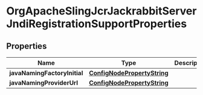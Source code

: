 
# OrgApacheSlingJcrJackrabbitServerJndiRegistrationSupportProperties

## Properties
Name | Type | Description | Notes
------------ | ------------- | ------------- | -------------
**javaNamingFactoryInitial** | [**ConfigNodePropertyString**](ConfigNodePropertyString.md) |  |  [optional]
**javaNamingProviderUrl** | [**ConfigNodePropertyString**](ConfigNodePropertyString.md) |  |  [optional]



